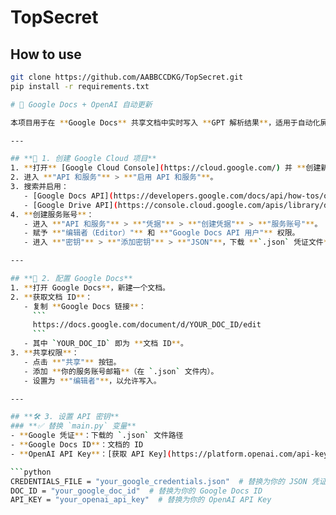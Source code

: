 # TopSecret

## How to use

```sh
git clone https://github.com/AABBCCDKG/TopSecret.git
pip install -r requirements.txt

# 📄 Google Docs + OpenAI 自动更新

本项目用于在 **Google Docs** 共享文档中实时写入 **GPT 解析结果**，适用于自动化屏幕分析、文本生成等任务。

---

## **🚀 1. 创建 Google Cloud 项目**
1. **打开** [Google Cloud Console](https://cloud.google.com/) 并 **创建新项目**（或选择已有项目）。
2. 进入 **"API 和服务"** > **"启用 API 和服务"**。
3. 搜索并启用：
   - [Google Docs API](https://developers.google.com/docs/api/how-tos/overview)
   - [Google Drive API](https://console.cloud.google.com/apis/library/drive.googleapis.com)
4. **创建服务账号**：
   - 进入 **"API 和服务"** > **"凭据"** > **"创建凭据"** > **"服务账号"**。
   - 赋予 **"编辑者（Editor）"** 和 **"Google Docs API 用户"** 权限。
   - 进入 **"密钥"** > **"添加密钥"** > **"JSON"**，下载 **`.json` 凭证文件**。

---

## **🔑 2. 配置 Google Docs**
1. **打开 Google Docs**，新建一个文档。
2. **获取文档 ID**：
   - 复制 **Google Docs 链接**：
     ```
     https://docs.google.com/document/d/YOUR_DOC_ID/edit
     ```
   - 其中 `YOUR_DOC_ID` 即为 **文档 ID**。
3. **共享权限**：
   - 点击 **"共享"** 按钮。
   - 添加 **你的服务账号邮箱**（在 `.json` 文件内）。
   - 设置为 **"编辑者"**，以允许写入。

---

## **🛠 3. 设置 API 密钥**
### **✅ 替换 `main.py` 变量**
- **Google 凭证**：下载的 `.json` 文件路径
- **Google Docs ID**：文档的 ID
- **OpenAI API Key**：[获取 API Key](https://platform.openai.com/api-keys)

```python
CREDENTIALS_FILE = "your_google_credentials.json"  # 替换为你的 JSON 凭证文件路径
DOC_ID = "your_google_doc_id"  # 替换为你的 Google Docs ID
API_KEY = "your_openai_api_key"  # 替换为你的 OpenAI API Key

